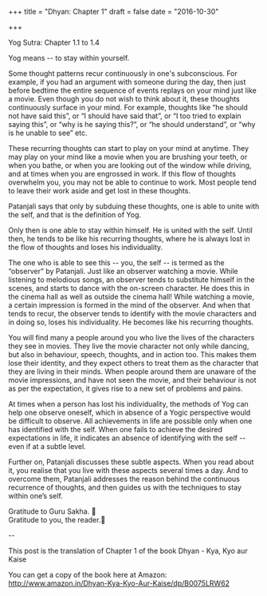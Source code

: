 +++
title = "Dhyan: Chapter 1"
draft = false
date = "2016-10-30"

+++

Yog Sutra: Chapter 1.1 to 1.4

Yog means -- to stay within yourself.

Some thought patterns recur continuously in one's subconscious. For example, if you had an argument with someone during the day, then just before bedtime the entire sequence of events replays on your mind just like a movie. Even though you do not wish to think about it, these thoughts continuously surface in your mind. For example, thoughts like  “he should not have said this”, or “I should have said that”, or “I too tried to explain saying this”, or “why is he saying this?”, or “he should understand”, or “why is he unable to see” etc.

These recurring thoughts can start to play on your mind at anytime. They may play on your mind like a movie when you are brushing your teeth, or when you bathe, or when you are looking out of the window while driving, and at times when you are engrossed in work. If this flow of thoughts overwhelm you, you may not be able to continue to work. Most people tend to leave their work aside and get lost in these thoughts.

Patanjali says that only by subduing these thoughts, one is able to unite with the self, and that is the definition of Yog.

Only then is one able to stay within himself. He is united with the self. Until then, he tends to be like his recurring thoughts, where he is always lost in the flow of thoughts and loses his individuality.

The one who is able to see this -- you, the self -- is termed as the “observer” by Patanjali. Just like an observer watching a movie. While listening to melodious songs, an observer tends to substitute himself in the scenes, and starts to dance with the on-screen character. He does this in the cinema hall as well as outside the cinema hall! While watching a movie, a certain impression is formed in the mind of the observer. And when that tends to recur, the observer tends to identify with the movie characters and in doing so, loses his individuality. He becomes like his recurring thoughts.

You will find many a people around you who live the lives of the characters they see in movies. They live the movie character not only while dancing, but also in behaviour, speech, thoughts, and in action too. This makes them lose their identity, and they expect others to treat them as the character that they are living in their minds. When people around them are unaware of the movie impressions, and have not seen the movie, and their behaviour is not as per the expectation, it gives rise to a new set of problems and pains. 

At times when a person has lost his individuality, the methods of Yog can help one observe oneself, which in absence of a Yogic perspective would be difficult to observe. All achievements in life are possible only when one has identified with the self. When one fails to achieve the desired expectations in life, it indicates an absence of identifying with the self -- even if at a subtle level.

Further on, Patanjali discusses these subtle aspects. When you read about it, you realise that you live with these aspects several times a day. And to overcome them, Patanjali addresses the reason behind the continuous recurrence of thoughts, and then guides us with the techniques to stay within one’s self.

Gratitude to Guru Sakha. 🙏  
Gratitude to you, the reader.🙏  

-- 

This post is the translation of Chapter 1 of the book Dhyan - Kya, Kyo aur Kaise

You can get a copy of the book here at Amazon:  
http://www.amazon.in/Dhyan-Kya-Kyo-Aur-Kaise/dp/B0075LRW62
